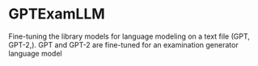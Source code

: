 # GPTExamLLM
Fine-tuning the library models for language modeling on a text file (GPT, GPT-2,). GPT and GPT-2 are fine-tuned for an examination generator language model
